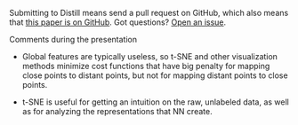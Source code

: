 Submitting to Distill means send a pull request on GitHub, which also means that [this paper is on GitHub](https://github.com/distillpub/post--misread-tsne). Got questions? [Open an issue](https://github.com/distillpub/post--misread-tsne/issues).

Comments during the presentation
- Global features are typically useless, so t-SNE and other visualization methods minimize cost functions that have big penalty for mapping close points to distant points, but not for mapping distant points to close points.

- t-SNE is useful for getting an intuition on the raw, unlabeled data, as well as for analyzing the representations that NN create.
